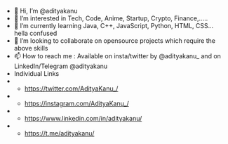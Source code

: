 - 👋 Hi, I’m @adityakanu
- 👀 I’m interested in Tech, Code, Anime, Startup, Crypto, Finance,.....
- 🌱 I’m currently learning Java, C++, JavaScript, Python, HTML, CSS... hella confused
- 💞️ I’m looking to collaborate on opensource projects which require the above skills
- 📫 How to reach me : Available on insta/twitter by @adityakanu_ and on LinkedIn/Telegram @adityakanu
- Individual Links
- - https://twitter.com/AdityaKanu_/
- - https://instagram.com/AdityaKanu_/
- - https://www.linkedin.com/in/adityakanu/
- - https://t.me/adityakanu/
<!---
adityakanu/adityakanu is a ✨ special ✨ repository because its `README.md` (this file) appears on your GitHub profile.
You can click the Preview link to take a look at your changes.
--->
